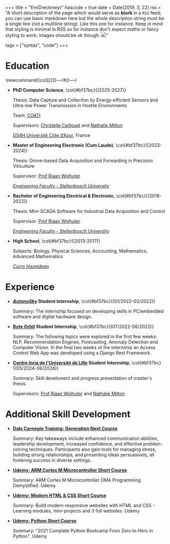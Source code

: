 +++
title = "EmiDreckmeyr"
hascode = true
date = Date(2019, 3, 22)
rss = "A short description of the page which would serve as **blurb** in a `RSS` feed; you can use basic markdown here but the whole description string must be a single line (not a multiline string). Like this one for instance. Keep in mind that styling is minimal in RSS so for instance don't expect maths or fancy styling to work; images should be ok though: ![](https://upload.wikimedia.org/wikipedia/en/3/32/Rick_and_Morty_opening_credits.jpeg)"

tags = ["syntax", "code"]
+++

# Education
\newcommand{\col}[2]{~~~<span style="color:~~~#1~~~">~~~!#2~~~</span>~~~}

* **PhD Computer Science**, \col{#bf37bc}{(2025-2027)} 

    Thesis: Data Capture and Collection by Energy-efficient Sensors and Ultra-low Power Transmission in Hostile Environments
    
    Team: [COATI](https://team.inria.fr/coati/)
    
    Supervisors: [Christelle Caillouet](http://www-sop.inria.fr/members/Christelle.Molle-Caillouet/) and [Nathalie Mitton](http://researchers.lille.inria.fr/~mitton/)
    
    [DS4H Université Côte d’Azur](https://ds4h.univ-cotedazur.eu/), France
 
 

* **Master of Engineering Electronic (Cum Laude)**, \col{#bf37bc}{(2023-2024)}

    Thesis: Drone-based Data Acquisition and Forwarding in Precision Viticulture
    
    Supervisor: [Prof Riaan Wolhuter](https://www.linkedin.com/in/riaan-wolhuter-81014a22/)
    
    [_Engineering Faculty - Stellenbosch University_](https://www.eng.sun.ac.za/) 
 
 

* **Bachelor of Engineering Electrical & Electronic**, \col{#bf37bc}{(2018-2022)} 

    Thesis: Mini-SCADA Software for Industrial Data Acquisition and Control
    
    Supervisor: [Prof Riaan Wolhuter](https://www.linkedin.com/in/riaan-wolhuter-81014a22/)
    
    [_Engineering Faculty - Stellenbosch University_](https://www.eng.sun.ac.za/) 
 
 
* **High School**, \col{#bf37bc}{(2013-2017)}

    Subjects: Biology, Physical Sciences, Accounting, Mathematics, Advanced Mathematics
    
    [_Curro Hazeldean_](https://www.curro.co.za/schools/curro-hazeldean-high-school/)



# Experience
* **[_AutonoSky_](https://autonosky.com/) Student Internship**, \col{#bf37bc}{(01/2022-02/2022)} 

    Summary: The internship focused on developing skills in PC/embedded software and digital hardware design.
    
    
* **[Byte Orbit](https://byteorbit.com/) Student Internship**, \col{#bf37bc}{(07/2022-08/2022)} 

    Summary: The following topics were explored in the first few weeks: NLP, Recommendation Engines, Forecasting, Anomaly Detection and Computer Vision. In the final two weeks of the internship an Access Control Web App was developed using a Django Rest Framework.
    
    
* **[Centre Inria de l'Université de Lille](https://www.inria.fr/fr/centre-inria-de-luniversite-de-lille) Student Internship**, \col{#bf37bc}{(05/2024-06/2024)} 
    
    Summary: Skill develoment and progress presentation of master's thesis. 
    
    Supervisors: [Prof Riaan Wolhuter](https://www.linkedin.com/in/riaan-wolhuter-81014a22/) and [Nathalie Mitton](http://researchers.lille.inria.fr/~mitton/)

# Additional Skill Development 
* [**Dale Carnegie Training: Generation Next Course**](https://www.dalecarnegie.com/en/courses/199)

    Summary: Key takeaways include enhanced communication abilities, leadership development, increased confidence, and effective problem-solving techniques. Participants also gain tools for managing stress, building strong relationships, and presenting ideas persuasively, all fostering success in diverse settings.

* [**Udemy: ARM Cortex M Microcontroller Short Course**](https://www.udemy.com/course/microcontroller-dma-programming-fundamentals-to-advanced/?srsltid=AfmBOooggXFsvatnpHNfSMf7II7wiNubwLnq0PrZ541IG11C5lFrpNR6&couponCode=NEWYEARCAREERFT)

    Summary: ARM Cortex M Microcontroller DMA Programming Demystified. Udemy
    
* [**Udemy: Modern HTML & CSS Short Course**](https://www.udemy.com/course/modern-html-css-from-the-beginning/?couponCode=NEWYEARCAREERFT)

    Summary: Build modern responsive websites with HTML and CSS - Learning modules, mini-projects and 3 full websites. Udemy
    
* [**Udemy: Python Short Course**](https://www.udemy.com/course/complete-python-bootcamp/?utm_source=adwords&utm_medium=udemyads&utm_campaign=Search_DSA_Alpha_Prof_la.EN_cc.ROW-English&campaigntype=Search&portfolio=ROW-English&language=EN&product=Course&test=&audience=DSA&topic=Python&priority=Alpha&utm_content=deal4584&utm_term=_._ag_162511578924_._ad_696197165265_._kw__._de_c_._dm__._pl__._ti_dsa-1705455366924_._li_9054956_._pd__._&matchtype=&gad_source=1&gclid=CjwKCAiAp4O8BhAkEiwAqv2UqGp3ec5KUqEPeXuLY_Efnh-rqsXks46Rhm0VFCH_rQeu147p0vVQixoC_oYQAvD_BwE&couponCode=NEWYEARCAREERFT)

    Summary: "2021 Complete Python Bootcamp From Zero to Hero in Python". Udemy


